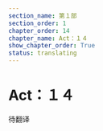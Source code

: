 ```yaml
---
section_name: 第１部
section_order: 1
chapter_order: 14
chapter_name: Act：１４
show_chapter_order: True
status: translating
---
```


# Act：１４
待翻译
